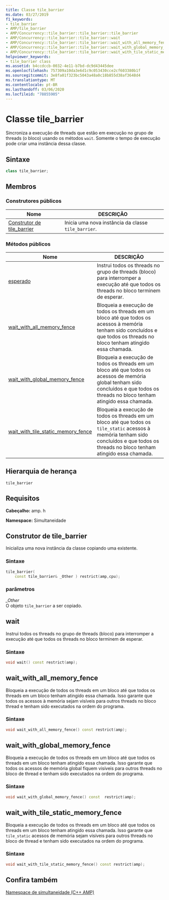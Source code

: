 ```yaml
---
title: Classe tile_barrier
ms.date: 03/27/2019
f1_keywords:
- tile_barrier
- AMP/tile_barrier
- AMP/Concurrency::tile_barrier::tile_barrier::tile_barrier
- AMP/Concurrency::tile_barrier::tile_barrier::wait
- AMP/Concurrency::tile_barrier::tile_barrier::wait_with_all_memory_fence
- AMP/Concurrency::tile_barrier::tile_barrier::wait_with_global_memory_fence
- AMP/Concurrency::tile_barrier::tile_barrier::wait_with_tile_static_memory_fence
helpviewer_keywords:
- tile_barrier class
ms.assetid: b4ccdccb-0032-4e11-b7bd-dc9d43445dee
ms.openlocfilehash: 757309a10da3e6d1c9c053430cce2cf603380b1f
ms.sourcegitcommit: 3e8fa01f323bc5043a48a0c18b855d38af3648d4
ms.translationtype: MT
ms.contentlocale: pt-BR
ms.lasthandoff: 03/06/2020
ms.locfileid: "78855905"
---
```

# <a name="tile_barrier-class"></a>Classe tile_barrier

Sincroniza a execução de threads que estão em execução no grupo de threads (o bloco) usando os métodos `wait`. Somente o tempo de execução pode criar uma instância dessa classe.

## <a name="syntax"></a>Sintaxe

```cpp
class tile_barrier;
```

## <a name="members"></a>Membros

### <a name="public-constructors"></a>Construtores públicos

|Nome|DESCRIÇÃO|
|----------|-----------------|
|[Construtor de tile_barrier](#ctor)|Inicia uma nova instância da classe `tile_barrier`.|

### <a name="public-methods"></a>Métodos públicos

|Nome|DESCRIÇÃO|
|----------|-----------------|
|[esperado](#wait)|Instrui todos os threads no grupo de threads (bloco) para interromper a execução até que todos os threads no bloco terminem de esperar.|
|[wait_with_all_memory_fence](#wait_with_all_memory_fence)|Bloqueia a execução de todos os threads em um bloco até que todos os acessos à memória tenham sido concluídos e que todos os threads no bloco tenham atingido essa chamada.|
|[wait_with_global_memory_fence](#wait_with_global_memory_fence)|Bloqueia a execução de todos os threads em um bloco até que todos os acessos de memória global tenham sido concluídos e que todos os threads no bloco tenham atingido essa chamada.|
|[wait_with_tile_static_memory_fence](#wait_with_tile_static_memory_fence)|Bloqueia a execução de todos os threads em um bloco até que todos os `tile_static` acessos à memória tenham sido concluídos e que todos os threads no bloco tenham atingido essa chamada.|

## <a name="inheritance-hierarchy"></a>Hierarquia de herança

`tile_barrier`

## <a name="requirements"></a>Requisitos

**Cabeçalho:** amp. h

**Namespace:** Simultaneidade

## <a name="ctor"></a>Construtor de tile_barrier

Inicializa uma nova instância da classe copiando uma existente.

### <a name="syntax"></a>Sintaxe

```cpp
tile_barrier(
    const tile_barrier& _Other ) restrict(amp,cpu);
```

### <a name="parameters"></a>parâmetros

*_Other*<br/>
O objeto `tile_barrier` a ser copiado.

## <a name="wait"></a>wait

Instrui todos os threads no grupo de threads (bloco) para interromper a execução até que todos os threads no bloco terminem de esperar.

### <a name="syntax"></a>Sintaxe

```cpp
void wait() const restrict(amp);
```

## <a name="wait_with_all_memory_fence"></a>wait_with_all_memory_fence

Bloqueia a execução de todos os threads em um bloco até que todos os threads em um bloco tenham atingido essa chamada. Isso garante que todos os acessos à memória sejam visíveis para outros threads no bloco thread e tenham sido executados na ordem do programa.

### <a name="syntax"></a>Sintaxe

```cpp
void wait_with_all_memory_fence() const restrict(amp);
```

## <a name="a-namewait_with_global_memory_fence-wait_with_global_memory_fence"></a><a name="wait_with_global_memory_fence"> wait_with_global_memory_fence

Bloqueia a execução de todos os threads em um bloco até que todos os threads em um bloco tenham atingido essa chamada. Isso garante que todos os acessos de memória global fiquem visíveis para outros threads no bloco de thread e tenham sido executados na ordem do programa.

### <a name="syntax"></a>Sintaxe

```cpp
void wait_with_global_memory_fence() const  restrict(amp);
```

## <a name="a-namewait_with_tile_static_memory_fence-wait_with_tile_static_memory_fence"></a><a name="wait_with_tile_static_memory_fence"> wait_with_tile_static_memory_fence

Bloqueia a execução de todos os threads em um bloco até que todos os threads em um bloco tenham atingido essa chamada. Isso garante que `tile_static` acessos de memória sejam visíveis para outros threads no bloco de thread e tenham sido executados na ordem do programa.

### <a name="syntax"></a>Sintaxe

```cpp
void wait_with_tile_static_memory_fence() const restrict(amp);
```

## <a name="see-also"></a>Confira também

[Namespace de simultaneidade (C++ AMP)](concurrency-namespace-cpp-amp.md)
